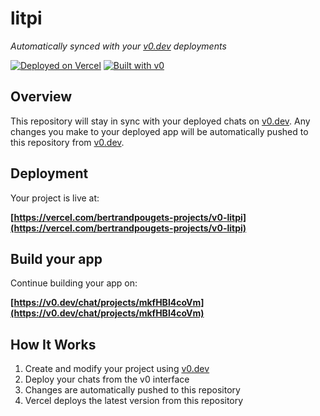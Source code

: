 # litpi

*Automatically synced with your [v0.dev](https://v0.dev) deployments*

[![Deployed on Vercel](https://img.shields.io/badge/Deployed%20on-Vercel-black?style=for-the-badge&logo=vercel)](https://vercel.com/bertrandpougets-projects/v0-litpi)
[![Built with v0](https://img.shields.io/badge/Built%20with-v0.dev-black?style=for-the-badge)](https://v0.dev/chat/projects/mkfHBl4coVm)

## Overview

This repository will stay in sync with your deployed chats on [v0.dev](https://v0.dev).
Any changes you make to your deployed app will be automatically pushed to this repository from [v0.dev](https://v0.dev).

## Deployment

Your project is live at:

**[https://vercel.com/bertrandpougets-projects/v0-litpi](https://vercel.com/bertrandpougets-projects/v0-litpi)**

## Build your app

Continue building your app on:

**[https://v0.dev/chat/projects/mkfHBl4coVm](https://v0.dev/chat/projects/mkfHBl4coVm)**

## How It Works

1. Create and modify your project using [v0.dev](https://v0.dev)
2. Deploy your chats from the v0 interface
3. Changes are automatically pushed to this repository
4. Vercel deploys the latest version from this repository